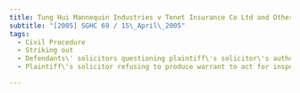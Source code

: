 ```yaml
---
title: Tung Hui Mannequin Industries v Tenet Insurance Co Ltd and Others 
subtitle: "[2005] SGHC 69 / 15\_April\_2005"
tags:
  - Civil Procedure
  - Striking out
  - Defendants\' solicitors questioning plaintiff\'s solicitor\'s authority to act
  - Plaintiff\'s solicitor refusing to produce warrant to act for inspection by defendants\' solicitors

---
```


